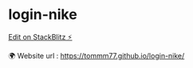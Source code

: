 # login-nike

[Edit on StackBlitz ⚡️](https://stackblitz.com/edit/login-nike)

🌍 Website url : https://tommm77.github.io/login-nike/
